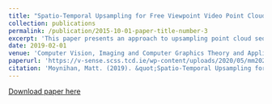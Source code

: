 ```yaml
---
title: "Spatio-Temporal Upsampling for Free Viewpoint Video Point Clouds"
collection: publications
permalink: /publication/2015-10-01-paper-title-number-3
excerpt: 'This paper presents an approach to upsampling point cloud sequences captured through a wide baseline camera setup in a spatio-temporally consistent manner. The system uses edge-aware scene flow to understand the movement of 3D points across a free-viewpoint video scene to impose temporal consistency. In addition to geometric upsampling, a Hausdorff distance quality metric is used to filter noise and further improve the density of each point cloud. Results show that the system produces temporally consistent point clouds, not only reducing errors and noise but also recovering details that were lost in frame-by-frame dense point cloud reconstruction. The system has been successfully tested in sequences that have been captured via both static or handheld cameras.'
date: 2019-02-01
venue: 'Computer Vision, Imaging and Computer Graphics Theory and Applications. VISIGRAPP 2019'
paperurl: 'https://v-sense.scss.tcd.ie/wp-content/uploads/2020/05/mm2020Cloud_compressed.pdf'
citation: 'Moynihan, Matt. (2019). &quot;Spatio-Temporal Upsampling for Free Viewpoint Video Point Clouds.&quot; <i>Journal 1</i>. 1(3).'
---
```


[Download paper here](https://v-sense.scss.tcd.ie/wp-content/uploads/2020/05/mm2020Cloud_compressed.pdf)
